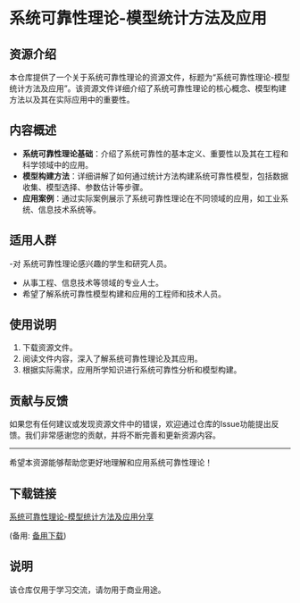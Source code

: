# 系统可靠性理论-模型统计方法及应用

## 资源介绍

本仓库提供了一个关于系统可靠性理论的资源文件，标题为“系统可靠性理论-模型统计方法及应用”。该资源文件详细介绍了系统可靠性理论的核心概念、模型构建方法以及其在实际应用中的重要性。

## 内容概述

- **系统可靠性理论基础**：介绍了系统可靠性的基本定义、重要性以及其在工程和科学领域中的应用。
- **模型构建方法**：详细讲解了如何通过统计方法构建系统可靠性模型，包括数据收集、模型选择、参数估计等步骤。
- **应用案例**：通过实际案例展示了系统可靠性理论在不同领域的应用，如工业系统、信息技术系统等。

## 适用人群

-对 系统可靠性理论感兴趣的学生和研究人员。
- 从事工程、信息技术等领域的专业人士。
- 希望了解系统可靠性模型构建和应用的工程师和技术人员。

## 使用说明

1. 下载资源文件。
2. 阅读文件内容，深入了解系统可靠性理论及其应用。
3. 根据实际需求，应用所学知识进行系统可靠性分析和模型构建。

## 贡献与反馈

如果您有任何建议或发现资源文件中的错误，欢迎通过仓库的Issue功能提出反馈。我们非常感谢您的贡献，并将不断完善和更新资源内容。

---

希望本资源能够帮助您更好地理解和应用系统可靠性理论！

## 下载链接
[系统可靠性理论-模型统计方法及应用分享](https://pan.quark.cn/s/bc5144ca15a2) 

(备用: [备用下载](https://pan.baidu.com/s/1qDh-wU7DFYEFaLWhHQgCJw?pwd=1234))

## 说明

该仓库仅用于学习交流，请勿用于商业用途。
